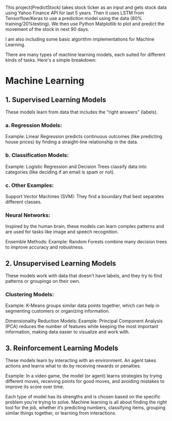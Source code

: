 This project(PredictStock) takes stock ticker as an input and gets stock data using Yahoo Finance API for last 5 years. Then it uses LSTM from Tensorflow/Keras to use a prediction model using the data (80% training/20%testing).
We then use Python Matplotlib to plot and predict the movement of the stock in next 90 days.


I am also including some basic algorithm implementations for Machine Learning.

There are many types of machine learning models, each suited for different kinds of tasks. Here's a simple breakdown:

# Machine Learning

## 1. Supervised Learning Models
These models learn from data that includes the “right answers” (labels).

### a. Regression Models:
Example: Linear Regression predicts continuous outcomes (like predicting house prices) by finding a straight-line relationship in the data.

### b. Classification Models:
Example: Logistic Regression and Decision Trees classify data into categories (like deciding if an email is spam or not).

### c. Other Examples:
Support Vector Machines (SVM): They find a boundary that best separates different classes.

### Neural Networks: 
Inspired by the human brain, these models can learn complex patterns and are used for tasks like image and speech recognition.


Ensemble Methods:
Example: Random Forests combine many decision trees to improve accuracy and robustness.



## 2. Unsupervised Learning Models
These models work with data that doesn’t have labels, and they try to find patterns or groupings on their own.

### Clustering Models:
Example: K-Means groups similar data points together, which can help in segmenting customers or organizing information.

 Dimensionality Reduction Models: 
Example: Principal Component Analysis (PCA) reduces the number of features while keeping the most important information, making data easier to visualize and work with.



## 3. Reinforcement Learning Models
These models learn by interacting with an environment. An agent takes actions and learns what to do by receiving rewards or penalties.

Example: In a video game, the model (or agent) learns strategies by trying different moves, receiving points for good moves, and avoiding mistakes to improve its score over time.


Each type of model has its strengths and is chosen based on the specific problem you’re trying to solve. Machine learning is all about finding the right tool for the job, whether it’s predicting numbers, classifying items, grouping similar things together, or learning from interactions.








